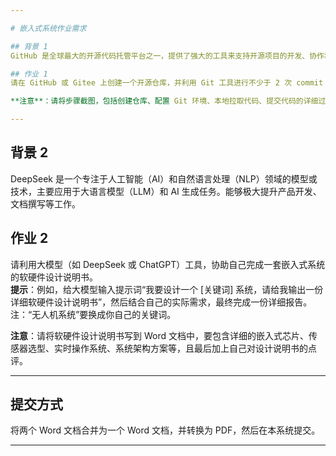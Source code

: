 ```yaml
---

# 嵌入式系统作业需求

## 背景 1
GitHub 是全球最大的开源代码托管平台之一，提供了强大的工具来支持开源项目的开发、协作和管理。GitHub 也是一个基于 Git 的代码托管平台，而 Git 工具主要用于软件开发和版本控制，是大型项目多人协作的重要工具。

## 作业 1
请在 GitHub 或 Gitee 上创建一个开源仓库，并利用 Git 工具进行不少于 2 次 commit 提交，在 `README.md` 文件中标注嵌入式系统作业需求以及开源版权说明。

**注意**：请将步骤截图，包括创建仓库、配置 Git 环境、本地拉取代码、提交代码的详细过程、提交记录等，写到 Word 文档中。

---
```


## 背景 2
DeepSeek 是一个专注于人工智能（AI）和自然语言处理（NLP）领域的模型或技术，主要应用于大语言模型（LLM）和 AI 生成任务。能够极大提升产品开发、文档撰写等工作。

## 作业 2
请利用大模型（如 DeepSeek 或 ChatGPT）工具，协助自己完成一套嵌入式系统的软硬件设计说明书。  
**提示**：例如，给大模型输入提示词“我要设计一个 [关键词] 系统，请给我输出一份详细软硬件设计说明书”，然后结合自己的实际需求，最终完成一份详细报告。注：“无人机系统”要换成你自己的关键词。

**注意**：请将软硬件设计说明书写到 Word 文档中，要包含详细的嵌入式芯片、传感器选型、实时操作系统、系统架构方案等，且最后加上自己对设计说明书的点评。

---

## 提交方式
将两个 Word 文档合并为一个 Word 文档，并转换为 PDF，然后在本系统提交。

---
